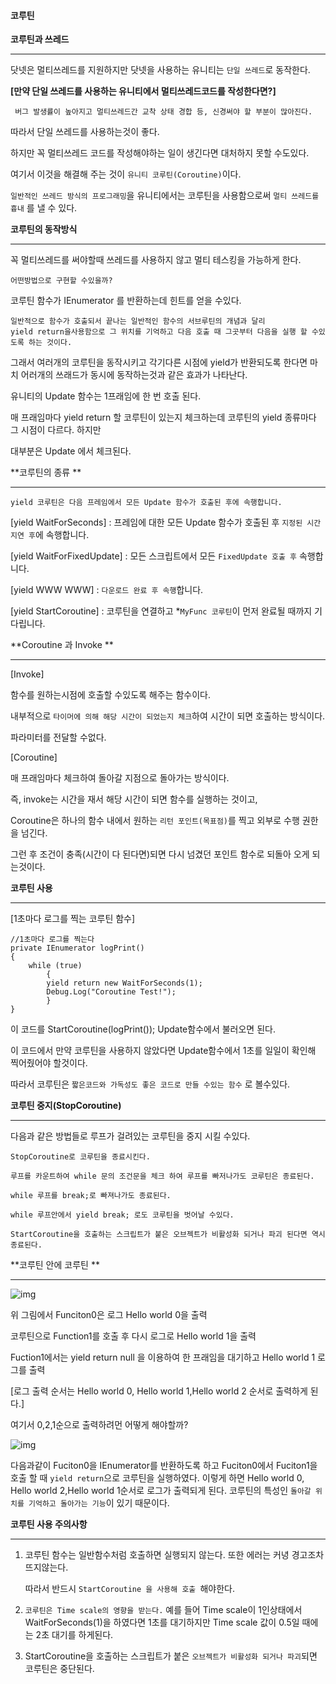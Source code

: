 #### 코루틴



**코루틴과 쓰레드**

---



닷넷은 멀티쓰레드를 지원하지만 닷넷을 사용하는 유니티는 `단일 쓰레드`로 동작한다.

**[만약 단일 쓰레드를 사용하는 유니티에서 멀티쓰레드코드를 작성한다면?]**

```
 버그 발생률이 높아지고 멀티쓰레드간 교착 상태 경합 등, 신경써야 할 부분이 많아진다. 
```

따라서 단일 쓰레드를 사용하는것이 좋다.   <br>

하지만 꼭 멀티쓰레드 코드를 작성해야하는 일이 생긴다면 대처하지 못할 수도있다.  <br>

여기서 이것을 해결해 주는 것이 `유니티 코루틴(Coroutine)`이다.   <br>

`일반적인 쓰레드 방식의 프로그래밍`을 유니티에서는 코루틴을 사용함으로써 `멀티 쓰레드를 흉내` 를 낼 수 있다.



**코루틴의 동작방식**

---



꼭 멀티쓰레드를 써야할때 쓰레드를 사용하지 않고  멀티 테스킹을 가능하게 한다.  <br>

`어떤방법으로 구현할 수있을까?`

코루틴 함수가 IEnumerator 를 반환하는데 힌트를 얻을 수있다.<br>

```
일반적으로 함수가 호출되서 끝나는 일반적인 함수의 서브루틴의 개념과 달리 
yield return을사용함으로 그 위치를 기억하고 다음 호출 때 그곳부터 다음을 실행 할 수있도록 하는 것이다.
```

 그래서 여러개의 코루틴을 동작시키고 각기다른 시점에 yield가 반환되도록 한다면 마치 어러개의 쓰래드가 동시에 동작하는것과 같은 효과가 나타난다. <br>

유니티의 Update 함수는 1프래임에 한 번 호출 된다. <br>

매 프래임마다 yield return 할 코루틴이 있는지 체크하는데 코루틴의 yield 종류마다 그 시점이 다르다.  하지만

대부분은 Update 에서 체크된다. <br>



**코루틴의 종류 **

---



```
yield 코루틴은 다음 프레임에서 모든 Update 함수가 호출된 후에 속행합니다.
```

[yield WaitForSeconds]  : 프레임에 대한 모든 Update 함수가 호출된 후 `지정된 시간 지연 후`에 속행합니다.

[yield WaitForFixedUpdate] :  모든 스크립트에서 모든 `FixedUpdate 호출 후` 속행합니다.

[yield WWW WWW] : `다운로드 완료 후 속행`합니다.

[yield StartCoroutine]  : 코루틴을 연결하고 *`MyFunc 코루틴`이 먼저 완료될 때까지 기다립니다.



**Coroutine 과 Invoke **

---



[Invoke]

함수를 원하는시점에 호출할 수있도록 해주는 함수이다. 

내부적으로 `타이머에 의해 해당 시간이 되었는지 체크`하여 시간이 되면 호출하는 방식이다.

파라미터를 전달할 수없다.

[Coroutine]

매 프래임마다 체크하여 돌아갈 지점으로 돌아가는 방식이다.



즉, invoke는 시간을 재서 해당 시간이 되면 함수를 실행하는 것이고, 

Coroutine은 하나의 함수 내에서 원하는 `리턴 포인트(목표점)`를 찍고 외부로 수행 권한을 넘긴다.

그런 후 조건이 충족(시간이 다 된다면)되면 다시 넘겼던 포인트 함수로 되돌아 오게 되는것이다.



**코루틴 사용**

---



[1초마다 로그를 찍는 코루틴 함수]

```
//1초마다 로그를 찍는다
private IEnumerator logPrint()
{  
	while (true)  
		{ 
		yield return new WaitForSeconds(1);
        Debug.Log("Coroutine Test!");  
        }
}
```

이 코드를 StartCoroutine(logPrint());  Update함수에서 불러오면 된다.

이 코드에서 만약 코루틴을 사용하지 않았다면 Update함수에서 1초를 일일이 확인해 찍어줬어야 할것이다.

따라서 코루틴은 `짧은코드와 가독성도 좋은 코드로 만들 수있는 함수` 로 볼수있다. 



**코루틴 중지(StopCoroutine)**

---



다음과 같은 방법들로 루프가 걸려있는 코루틴을 중지 시킬 수있다.

```
StopCoroutine로 코루틴을 종료시킨다.

루프를 카운트하여 while 문의 조건문을 체크 하여 루프를 빠저나가도 코루틴은 종료된다.

while 루프를 break;로 빠져나가도 종료된다.

while 루프안에서 yield break; 로도 코루틴을 벗어날 수있다.

StartCoroutine을 호출하는 스크립트가 붙은 오브젝트가 비활성화 되거나 파괴 된다면 역시 종료된다.
```



**코루틴 안에 코루틴 **

---



![img](https://cdn.discordapp.com/attachments/804184517644386345/810170033014964254/unknown.png)

위 그림에서 Funciton0은 로그 Hello world 0을 출력

코루틴으로 Function1를 호출 후 다시 로그로 Hello world 1을 출력

Fuction1에서는 yield return null 을 이용하여 한 프래임을 대기하고 Hello world 1 로그를 출력

[로그 출력 순서는 Hello world 0, Hello world 1,Hello world 2 순서로 출력하게 된다.]

여기서 0,2,1순으로 출력하려먼 어떻게 해야할까? 

![img](https://cdn.discordapp.com/attachments/804184517644386345/810170143451774996/unknown.png)

다음과같이 Fuciton0을 IEnumerator를 반환하도록 하고 Fuciton0에서 Fuciton1을 호출 할 때 `yield return`으로 코루틴을 실행하였다. 이렇게 하면 Hello world 0, Hello world 2,Hello world 1순서로 로그가 출력되게 된다. 코루틴의 특성인 `돌아갈 위치를 기억하고 돌아가는 기능`이 있기 때문이다.



**코루틴 사용 주의사항**

---



1. 코루틴 함수는 일반함수처럼 호출하면 실행되지 않는다. 또한 에러는 커녕 경고조차 뜨지않는다. 

   따라서 반드시 `StartCoroutine 을 사용해 호출 `해야한다.

2. `코루틴은 Time scale의 영향을 받는다.` 예를 들어 Time scale이 1인상태에서 WaitForSeconds(1)을 하였다면 1초를 대기하지만  Time scale 값이 0.5일 때에는 2초 대기를 하게된다.

3. StartCoroutine을 호출하는 스크립트가 붙은 `오브젝트가 비활성화 되거나 파괴`되면 코루틴은 중단된다.
